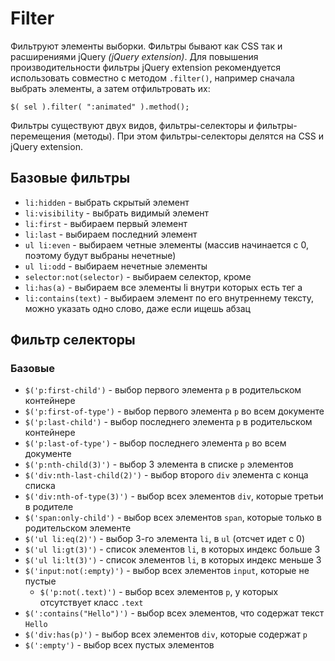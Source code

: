 # Filter
Фильтруют элементы выборки. Фильтры бывают как CSS так и расширениями jQuery *(jQuery extension)*. Для повышения производительности фильтры jQuery extension рекомендуется использовать совместно с методом `.filter()`, например сначала выбрать элементы, а затем отфильтровать их:

    $( sel ).filter( ":animated" ).method();

Фильтры существуют двух видов, фильтры-селекторы и фильтры-перемещения (методы). При этом фильтры-селекторы делятся на CSS и jQuery extension.

## Базовые фильтры
- `li:hidden` - выбрать скрытый элемент
- `li:visibility` - выбрать видимый элемент
- `li:first` - выбираем первый элемент
- `li:last` - выбираем последний элемент
- `ul li:even` - выбираем четные элементы (массив начинается с 0, поэтому будут выбраны нечетные)
- `ul li:odd` - выбираем нечетные элементы
- `selector:not(selector)` - выбираем селектор, кроме
- `li:has(a)` - выбираем все элементы li внутри которых есть тег a
- `li:contains(text)` - выбираем элемент по его внутреннему тексту, можно указать одно слово, даже если ищешь абзац

## Фильтр селекторы

### Базовые
- `$('p:first-child')` - выбор первого элемента `p` в родительском контейнере
- `$('p:first-of-type')` - выбор первого элемента `p` во всем документе
- `$('p:last-child')` - выбор последнего элемента `p` в родительском контейнере
- `$('p:last-of-type')` - выбор последнего элемента `p` во всем документе
- `$('p:nth-child(3)')` - выбор 3 элемента в списке `p` элементов
- `$('div:nth-last-child(2)')` - выбор второго `div` элемента с конца списка
- `$('div:nth-of-type(3)')` - выбор всех элементов `div`, которые третьи в родителе
- `$('span:only-child')` - выбор всех элементов `span`, которые только в родительском элементе
- `$('ul li:eq(2)')` - выбор 3-го элемента `li`, в `ul` (отсчет идет с 0)
- `$('ul li:gt(3)')` - список элементов `li`, в которых индекс больше 3
- `$('ul li:lt(3)')` - список элементов `li`, в которых индекс меньше 3
- `$('input:not(:empty)')` - выбор всех элементов `input`, которые не пустые
  - `$('p:not(.text)')` - выбор всех элементов `p`, у которых отсутствует класс `.text`
- `$(':contains("Hello")')` - выбор всех элементов, что содержат текст `Hello`
- `$('div:has(p)')` - выбор всех элементов `div`, которые содержат `p`
- `$(':empty')` - выбор всех пустых элементов

